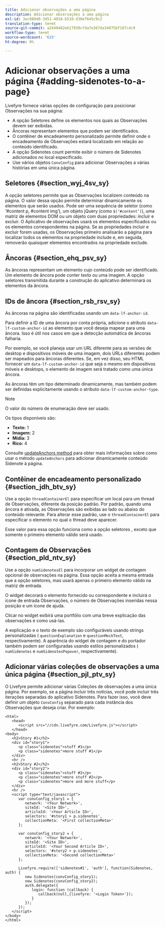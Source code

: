 ```yaml
---
title: Adicionar observações a uma página
description: Adicionar observações a uma página
exl-id: 3ec089d0-3d51-4918-b510-d30ef645c9c2
translation-type: tm+mt
source-git-commit: a2449482e617939cfda7e367da34875bf187c4c9
workflow-type: tm+mt
source-wordcount: '633'
ht-degree: 0%

---
```


# Adicionar observações a uma página {#adding-sidenotes-to-a-page}

Livefyre fornece várias opções de configuração para posicionar Observações na sua página:

* A opção Seletores define os elementos nos quais as Observações devem ser exibidas.
* Âncoras representam elementos que podem ser identificados.
* O contêiner de encadeamento personalizado permite definir onde o encadeamento de Observações estará localizado em relação ao conteúdo identificado.
* A opção Sidenotes count permite exibir o número de Sidenotes adicionados no local especificado.
* Use vários objetos `ConvConfig` para adicionar Observações a várias histórias em uma única página.

## Seletores {#section_wyj_4sv_sy}

A opção seletores permite que as Observações localizem conteúdo na página. O valor dessa opção permite determinar dinamicamente os elementos que serão usados. Pode ser uma sequência de seletor (como ‘#content p, #content img’), um objeto jQuery (como `$(‘#content’)`), uma matriz de elementos DOM ou um objeto com duas propriedades: incluir e excluir. O Aplicativo de observações usará os elementos especificados ou os elementos correspondentes na página. Se as propriedades incluir e excluir forem usadas, os Observações primeiro analisarão a página para localizar todos os elementos na propriedade include e, em seguida, removerão quaisquer elementos encontrados na propriedade exclude.

## Âncoras {#section_ehq_psv_sy}

As âncoras representam um elemento cujo conteúdo pode ser identificado. Um elemento de âncora pode conter texto ou uma imagem. A opção seletores transmitida durante a construção do aplicativo determinará os elementos da âncora.

## IDs de âncora {#section_rsb_rsv_sy}

As âncoras na página são identificadas usando um `data-lf-anchor-id`.

Para definir a ID de uma âncora por conta própria, adicione o atributo `data-lf-custom-anchor-id` ao elemento que você deseja mapear para uma âncora. Isso é útil nos casos em que a detecção automática de âncoras falharia.

Por exemplo, se você planeja usar um URL diferente para as versões de desktop e dispositivos móveis de uma imagem, dois URLs diferentes podem ser mapeados para âncoras diferentes. Se, em vez disso, seu HTML fornecer um `data-lf-custom-anchor-id` que seja o mesmo em dispositivos móveis e desktops, o elemento de imagem será tratado como uma única âncora.

As âncoras têm um tipo determinado dinamicamente, mas também podem ser definidas explicitamente usando o atributo `data-lf-custom-anchor-type`.

>[!NOTE]
>
>O valor do número de enumeração deve ser usado.

Os tipos disponíveis são:

* **Texto:** 1
* **Imagem:** 2
* **Mídia:** 3
* **Rico:** 4

Consulte [updateAnchors method](/help/implementation/c-app-integrations/c-sidenotes-integration/update-anchors-method.md) para obter mais informações sobre como usar o método `updateAnchors` para adicionar dinamicamente conteúdo Sidenote à página.

## Contêiner de encadeamento personalizado {#section_jdh_btv_sy}

Use a opção `threadContainerEl` para especificar um local para um thread de Observações, diferente da posição padrão. Por padrão, quando uma âncora é ativada, as Observações são exibidas ao lado ou abaixo do conteúdo relevante. Para alterar esse padrão, use o `threadContainerEl` para especificar o elemento no qual o thread deve aparecer.

Esse valor para essa opção funciona como a opção seletores , exceto que somente o primeiro elemento válido será usado.

## Contagem de Observações {#section_pld_ntv_sy}

Use a opção `numSidenotesEl` para incorporar um widget de contagem opcional de observações na página. Essa opção aceita a mesma entrada que a opção seletores, mas usará apenas o primeiro elemento válido na matriz de entrada.

O widget decorará o elemento fornecido ou correspondente e incluirá o ícone de entrada Observações, o número de Observações inseridas nessa posição e um ícone de ajuda.

Clicar no widget exibirá uma portfólio com uma breve explicação das observações e como usá-las.

A explicação e o texto de exemplo são configuráveis usando strings personalizadas ( `questionExplanation` e `questionMockText`, respectivamente). A aparência do widget de contagem e do portador também podem ser configuradas usando estilos personalizados ( `numSidenotes` e `numSidenotesPopover`, respectivamente).

## Adicionar várias coleções de observações a uma única página {#section_pjl_ptv_sy}

O Livefyre permite adicionar várias Coleções de observações a uma única página. Por exemplo, se a página incluir três notícias, você pode incluir três iterações separadas do aplicativo Sidenotes. Para fazer isso, você deve definir um objeto `ConvConfig` separado para cada instância dos Observações que deseja criar. Por exemplo:

```
<html> 
   <head> 
      <script src="//cdn.livefyre.com/Livefyre.js"></script> 
   </head> 
<body> 
   <h2>Story #1</h2> 
   <div id="story1"> 
      <p class="sidenotes">stuff #1</p> 
      <p class="sidenotes">more stuff #1</p> 
   </div> 
   <hr /> 
   <h2>Story #2</h2> 
   <div id="story2"> 
      <p class="sidenotes">stuff #2</p> 
      <p class="sidenotes">more stuff #2</p> 
      <p class="sidenotes">more and more stuff</p> 
   </div> 
   <hr /> 
   <script type="text/javascript"> 
      var convConfig_story1 = { 
         network: '<Your Network>', 
         siteId: '<Site ID>', 
         articleId: '<Your Article ID>', 
         selectors: '#story1 > p.sidenotes', 
         collectionMeta: '<First collectionMeta>' 
      }; 
  
      var convConfig_story2 = { 
         network: '<Your Network>', 
         siteId: '<Site ID>', 
         articleId: '<Your Second Article ID>', 
         selectors: '#story2 > p.sidenotes', 
         collectionMeta: '<Second collectionMeta>' 
      }; 
  
      Livefyre.require(['sidenotes#1', 'auth'], function(Sidenotes, auth) { 
         new Sidenotes(convConfig_story1); 
         new Sidenotes(convConfig_story2); 
         auth.delegate({ 
            login: function (callback) { 
               callback(null,{livefyre: '<Login Token>'}); 
            } 
         }); 
      }); 
   </script> 
</body> 
</html>
```
